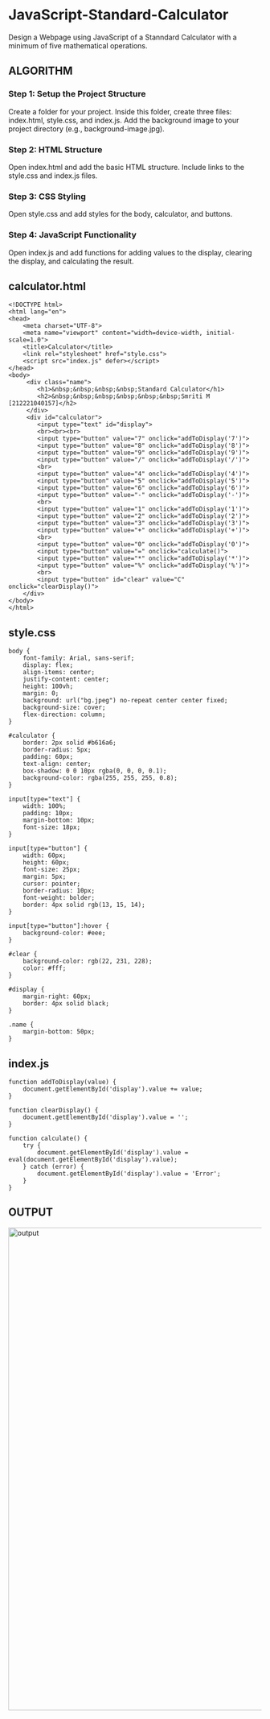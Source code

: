 # JavaScript-Standard-Calculator


Design a Webpage using JavaScript of a Stanndard Calculator with a minimum of five mathematical operations.


## ALGORITHM

### Step 1: Setup the Project Structure

Create a folder for your project.
Inside this folder, create three files: index.html, style.css, and index.js.
Add the background image to your project directory (e.g., background-image.jpg).

### Step 2: HTML Structure

Open index.html and add the basic HTML structure.
Include links to the style.css and index.js files.

### Step 3: CSS Styling

Open style.css and add styles for the body, calculator, and buttons.

### Step 4: JavaScript Functionality

Open index.js and add functions for adding values to the display, clearing the display, and calculating the result.


## calculator.html

```
<!DOCTYPE html>
<html lang="en">
<head>
    <meta charset="UTF-8">
    <meta name="viewport" content="width=device-width, initial-scale=1.0">
    <title>Calculator</title>
    <link rel="stylesheet" href="style.css">
    <script src="index.js" defer></script>
</head>
<body>
     <div class="name">
        <h1>&nbsp;&nbsp;&nbsp;&nbsp;Standard Calculator</h1>
        <h2>&nbsp;&nbsp;&nbsp;&nbsp;&nbsp;&nbsp;Smriti M [212221040157]</h2>
     </div>    
     <div id="calculator">
        <input type="text" id="display">
        <br><br><br>
        <input type="button" value="7" onclick="addToDisplay('7')">
        <input type="button" value="8" onclick="addToDisplay('8')">
        <input type="button" value="9" onclick="addToDisplay('9')">
        <input type="button" value="/" onclick="addToDisplay('/')">
        <br>
        <input type="button" value="4" onclick="addToDisplay('4')">
        <input type="button" value="5" onclick="addToDisplay('5')">
        <input type="button" value="6" onclick="addToDisplay('6')">
        <input type="button" value="-" onclick="addToDisplay('-')">
        <br>
        <input type="button" value="1" onclick="addToDisplay('1')">
        <input type="button" value="2" onclick="addToDisplay('2')">
        <input type="button" value="3" onclick="addToDisplay('3')">
        <input type="button" value="+" onclick="addToDisplay('+')">
        <br>
        <input type="button" value="0" onclick="addToDisplay('0')">
        <input type="button" value="=" onclick="calculate()">
        <input type="button" value="*" onclick="addToDisplay('*')">
        <input type="button" value="%" onclick="addToDisplay('%')">
        <br>
        <input type="button" id="clear" value="C" onclick="clearDisplay()">
    </div>
</body>
</html>
```

## style.css

```
body {
    font-family: Arial, sans-serif;
    display: flex;
    align-items: center;
    justify-content: center;
    height: 100vh;
    margin: 0;
    background: url("bg.jpeg") no-repeat center center fixed;
    background-size: cover;
    flex-direction: column;
}

#calculator {
    border: 2px solid #b616a6;
    border-radius: 5px;
    padding: 60px;
    text-align: center;
    box-shadow: 0 0 10px rgba(0, 0, 0, 0.1);
    background-color: rgba(255, 255, 255, 0.8);
}

input[type="text"] {
    width: 100%;
    padding: 10px;
    margin-bottom: 10px;
    font-size: 18px;
}

input[type="button"] {
    width: 60px;
    height: 60px;
    font-size: 25px;
    margin: 5px;
    cursor: pointer;
    border-radius: 10px;
    font-weight: bolder;
    border: 4px solid rgb(13, 15, 14);
}

input[type="button"]:hover {
    background-color: #eee;
}

#clear {
    background-color: rgb(22, 231, 228);
    color: #fff;
}

#display {
    margin-right: 60px;
    border: 4px solid black;
}

.name {
    margin-bottom: 50px;
}

```

## index.js

```
function addToDisplay(value) {
    document.getElementById('display').value += value;
}

function clearDisplay() {
    document.getElementById('display').value = '';
}

function calculate() {
    try {
        document.getElementById('display').value = eval(document.getElementById('display').value);
    } catch (error) {
        document.getElementById('display').value = 'Error';
    }
}
```



## OUTPUT

<img width="959" alt="output" src="https://github.com/SmritiManikand/JavaScript-Standard-Calculator/assets/113674204/8e97065c-aae4-42b1-a1f9-71b8136359e3">

